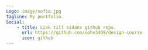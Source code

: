 ```yaml
---
Logo: image/sofia.jpg
Tagline: My portfolio.
Social:
    - title: Link till sidans github repo.
      url: https://github.com/sohe3409/design-course
      icon: github
---
```

